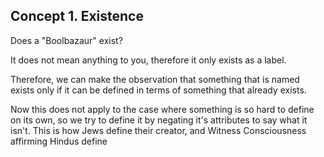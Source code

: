 ## Concept 1. Existence
Does a "Boolbazaur" exist?

It does not mean anything to you, therefore it only exists as a label.

Therefore, we can make the observation that something that is named exists only if it can be defined in terms of something that already exists.

Now this does not apply to the case where something is so hard to define on its own, so we try to define it by negating it's attributes to say what it isn't. This is how Jews define their creator, and Witness Consciousness affirming Hindus define 